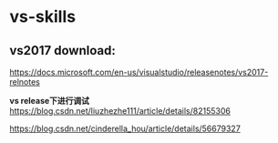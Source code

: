 # vs-skills


##  **vs2017 download**:    
https://docs.microsoft.com/en-us/visualstudio/releasenotes/vs2017-relnotes     



**vs release下进行调试**       
https://blog.csdn.net/liuzhezhe111/article/details/82155306

https://blog.csdn.net/cinderella_hou/article/details/56679327




